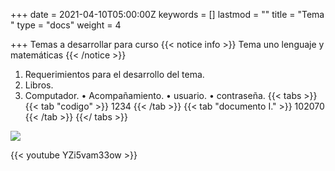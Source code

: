 +++
date = 2021-04-10T05:00:00Z
keywords = []
lastmod = ""
title = "Tema "
type = "docs"
weight = 4

+++
Temas a desarrollar para curso
{{< notice info >}}
Tema uno lenguaje y matemáticas
{{< /notice >}}

1. Requerimientos para el desarrollo del tema.
2. Libros.
3. Computador.
   •	Acompañamiento.
   •	usuario.
   •	contraseña.
   {{< tabs >}}
   {{< tab "codigo" >}}
   1234
   {{< /tab >}}
   {{< tab "documento I." >}}
   102070
   {{< /tab >}}
   {{</ tabs >}}

![](/uploads/whatsapp-image-2021-02-08-at-12-47-42-pm.jpeg)

{{< youtube YZi5vam33ow >}}